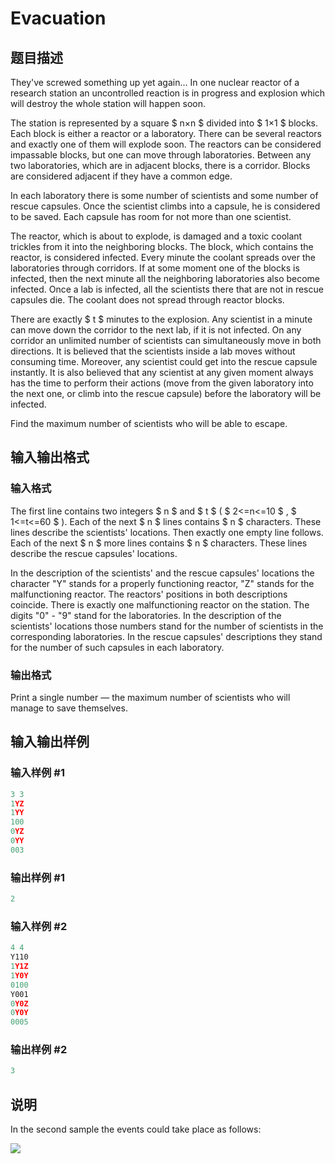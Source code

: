 # Evacuation

## 题目描述

They've screwed something up yet again... In one nuclear reactor of a research station an uncontrolled reaction is in progress and explosion which will destroy the whole station will happen soon.

The station is represented by a square $ n×n $ divided into $ 1×1 $ blocks. Each block is either a reactor or a laboratory. There can be several reactors and exactly one of them will explode soon. The reactors can be considered impassable blocks, but one can move through laboratories. Between any two laboratories, which are in adjacent blocks, there is a corridor. Blocks are considered adjacent if they have a common edge.

In each laboratory there is some number of scientists and some number of rescue capsules. Once the scientist climbs into a capsule, he is considered to be saved. Each capsule has room for not more than one scientist.

The reactor, which is about to explode, is damaged and a toxic coolant trickles from it into the neighboring blocks. The block, which contains the reactor, is considered infected. Every minute the coolant spreads over the laboratories through corridors. If at some moment one of the blocks is infected, then the next minute all the neighboring laboratories also become infected. Once a lab is infected, all the scientists there that are not in rescue capsules die. The coolant does not spread through reactor blocks.

There are exactly $ t $ minutes to the explosion. Any scientist in a minute can move down the corridor to the next lab, if it is not infected. On any corridor an unlimited number of scientists can simultaneously move in both directions. It is believed that the scientists inside a lab moves without consuming time. Moreover, any scientist could get into the rescue capsule instantly. It is also believed that any scientist at any given moment always has the time to perform their actions (move from the given laboratory into the next one, or climb into the rescue capsule) before the laboratory will be infected.

Find the maximum number of scientists who will be able to escape.

## 输入输出格式

### 输入格式

The first line contains two integers $ n $ and $ t $ ( $ 2<=n<=10 $ , $ 1<=t<=60 $ ). Each of the next $ n $ lines contains $ n $ characters. These lines describe the scientists' locations. Then exactly one empty line follows. Each of the next $ n $ more lines contains $ n $ characters. These lines describe the rescue capsules' locations.

In the description of the scientists' and the rescue capsules' locations the character "Y" stands for a properly functioning reactor, "Z" stands for the malfunctioning reactor. The reactors' positions in both descriptions coincide. There is exactly one malfunctioning reactor on the station. The digits "0" - "9" stand for the laboratories. In the description of the scientists' locations those numbers stand for the number of scientists in the corresponding laboratories. In the rescue capsules' descriptions they stand for the number of such capsules in each laboratory.

### 输出格式

Print a single number — the maximum number of scientists who will manage to save themselves.

## 输入输出样例

### 输入样例 #1

```cpp
3 3
1YZ
1YY
100
0YZ
0YY
003

```
### 输出样例 #1

```cpp
2
```


### 输入样例 #2

```cpp
4 4
Y110
1Y1Z
1Y0Y
0100
Y001
0Y0Z
0Y0Y
0005

```
### 输出样例 #2

```cpp
3
```


## 说明

In the second sample the events could take place as follows:

![](https://cdn.luogu.com.cn/upload/vjudge_pic/CF78E/e0af98419d22acefe9c08626650854f4a7a67355.png)

